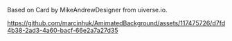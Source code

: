 Based on Card by MikeAndrewDesigner from uiverse.io.

https://github.com/marcinhuk/AmimatedBackground/assets/117475726/d7fd4b38-2ad3-4a60-bacf-66e2a7a27d35
